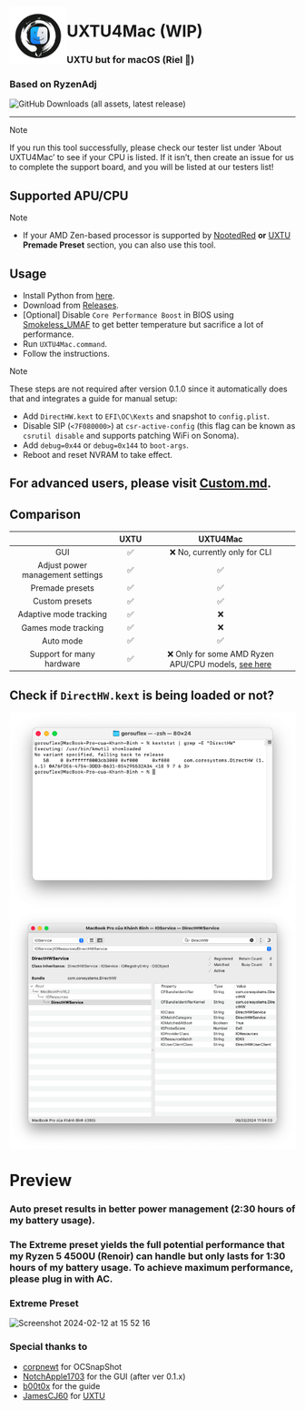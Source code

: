 <picture><img align="left" src="/Img/Logo.png" width="20%"/></picture>
<h1>UXTU4Mac (WIP)</h1>
<h3>UXTU but for macOS (Riel 🐧)</h3>
<h3>Based on RyzenAdj</h3>

![GitHub Downloads (all assets, latest release)](https://img.shields.io/github/downloads/AppleOSX/UXTU4Mac/total)

---

> [!NOTE]
If you run this tool successfully, please check our tester list under ‘About UXTU4Mac’ to see if your CPU is listed. If it isn’t, then create an issue for us to complete the support board, and you will be listed at our testers list!
## Supported APU/CPU
> [!NOTE]
> - If your AMD Zen-based processor is supported by [NootedRed](https://github.com/ChefKissInc/NootedRed) **or** [UXTU](https://github.com/JamesCJ60/Universal-x86-Tuning-Utility) **Premade Preset** section, you can also use this tool.

## Usage

- Install Python from [here](https://www.python.org).
- Download from [Releases](https://github.com/AppleOSX/UXTU4Mac/releases).
- [Optional] Disable `Core Performance Boost` in BIOS using [Smokeless_UMAF](https://github.com/DavidS95/Smokeless_UMAF) to get better temperature but sacrifice a lot of performance.
- Run `UXTU4Mac.command`.
- Follow the instructions.

> [!NOTE]
> These steps are not required after version 0.1.0 since it automatically does that and integrates a guide for manual setup:
> - Add `DirectHW.kext` to `EFI\OC\Kexts` and snapshot to `config.plist`.
> - Disable SIP (`<7F080000>`) at `csr-active-config` (this flag can be known as `csrutil disable` and supports patching WiFi on Sonoma).
> - Add `debug=0x44` or `debug=0x144` to `boot-args`.
> - Reboot and reset NVRAM to take effect.

## For advanced users, please visit [Custom.md](Custom.md).

## Comparison 

|  | UXTU | UXTU4Mac |  
|    :---:     |    :---:   |    :---:   |
| GUI | ✅ | ❌ No, currently only for CLI |
| Adjust power management settings | ✅ | ✅ |
| Premade presets | ✅ | ✅ |
| Custom presets | ✅ | ✅ |
| Adaptive mode tracking | ✅ | ❌ |
| Games mode tracking | ✅ | ❌ |
| Auto mode | ✅ | ✅ |
| Support for many hardware | ✅ | ❌ Only for some AMD Ryzen APU/CPU models, [see here](#supported-cpuapu) |

## Check if `DirectHW.kext` is being loaded or not?

<p><img align="center" src="/Img/ck_kext1.png"/><img align="center" src="/Img/ck_kext2.png"/></p>

# Preview
### Auto preset results in better power management (2:30 hours of my battery usage).
### The Extreme preset yields the full potential performance that my Ryzen 5 4500U (Renoir) can handle but only lasts for 1:30 hours of my battery usage. To achieve maximum performance, please plug in with AC.
### Extreme Preset
![Screenshot 2024-02-12 at 15 52 16](https://github.com/AppleOSX/UXTU4Mac/assets/98001973/19e1481a-07ae-4efb-9b50-fac0cf137e0a)

### Special thanks to
- [corpnewt](https://github.com/corpnewt) for OCSnapShot
- [NotchApple1703](https://github.com/NotchApple1703) for the GUI (after ver 0.1.x)
- [b00t0x](https://github.com/b00t0x) for the guide
- [JamesCJ60](https://github.com/JamesCJ60) for [UXTU](https://github.com/JamesCJ60/Universal-x86-Tuning-Utility)
